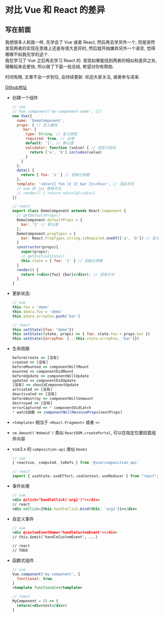 # 对比 Vue 和 React 的差异

## 写在前面

我想很多人和我一样, 先学会了 Vue 或者 React, 然后再去学另外一个, 但是突然发现两者的实现在思维上还是有很大差异的, 然后就开始嫌弃另外一个语言, 觉得哪哪不如我先学的这个.  
我在学习了 Vue 之后再去学习 React 的. 发现如果能找到两者的相似和差异之处, 理解起来会更快, 所以做了下面一些总结, 希望对你有帮助.  

时间有限, 文章不会一步到位, 会持续更新. 欢迎大家关注, 或者参与进来.  

[Github地址]()

- 创建一个组件

  ```jsx
  // vue
  // Vue.component('my-component-name', {})
  new Vue({
    name: 'DemoComponent',
    props: { // 定义属性
       bar: {
        type: String, // 定义类型
        required: true, // 必填
        default: '1', // 默认值
        validator: function (value) { // 自定义验证
          return ['a', 'b'].includes(value)
        }
      }
    },
    data() {
      return { foo: '1' } // 初始化参数
    },
    template: '<div>{{ foo }} {{ bar }}</div>', // 渲染方式
    // vue 的 jsx 使用方式
    // render() { return <div>{a}</div>}
  })

  // react
  export class DemoComponent extends React.Component {
    // getDefaultProps()
    DemoComponent.defaultProps = {
      bar: '1' // 默认值
    };
    DemoComponent.propTypes = {
      bar: React.PropTypes.string.isRequired.oneOf(['a', 'b']) // 定义类型.必填.自定义验证
    }
    constructor(props){
      super(props);
      // getInitialState()
      this.state = { foo: '1' } // 初始化参数
    }
    render() {
      return (<div>{foo} {bar}</div>); // 渲染方式
    }
  }
  ```

- 更新状态:

  ```js
  // vue
  this.foo = 'demo'
  this.$data.foo = 'demo'
  this.$data.arrayFoo.push('bar')
  
  // react
  this.setState({foo: "demo"})
  this.setState((state, props) => { foo: state.foo + props.bar })
  this.setState({arrayFoo: [...this.state.arrayFoo, 'bar']})
  ```

- 生命周期
  
  ```jsx
  beforeCreate => [没有]
  created => [没有]
  beforeMounted => componentWillMount
  mounted => componentDidMount
  beforeUpdate => componentWillUpdate
  updated => componentDidUpdate
  [没有] => shouldComponentUpdate
  activated => [没有]
  deactivated => [没有]
  beforeDestroy => componentWillUnmount
  destroyed => [没有]
  errorCaptured => * componentDidCatch
  * watch函数 => componentWillReceiveProps(nextProps)
  ```

- `<template>` 相当于 `<React.Fragment>` 或者 `<>`
- `vm.$mount('#domid')` 类似 `ReactDOM.createPortal`, 可以在指定位置挂载组件内容
- vue3.x 的 `composition-api` 类似 `Hooks`
  
  ```js
  // vue
  { reactive, computed, toRefs } from '@vue/composition-api'

  // react
  import { useState，useEffect，useContext，useReducer } from "react";
  ```

- 事件处理

  ```jsx
  // vue
  <div @click="handleClick('arg1')"></div>
  // react
  <div onClick={this.handleClick.bind(this, 'arg1')}></div>
  ```

- 自定义事件

  ```jsx
  // vue
  <div @customEventName='handleCustomEvent'></div>
  // this.$emit('handleCustomEvent', ...)

  // react
  // TODO
  ```

- 函数式组件.
  
  ```jsx
  // vue
  Vue.component('my-component', {
    functional: true,
  }
  <template functional></template>

  // react
  MyComponent = () => {
    return(<div>test</div>)
  }
  ```
